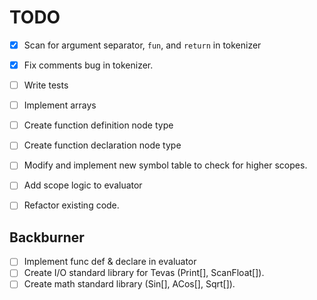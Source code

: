 # TODO
- [x] Scan for argument separator, `fun`, and `return` in tokenizer
- [x] Fix comments bug in tokenizer.
- [ ] Write tests
- [ ] Implement arrays
- [ ] Create function definition node type
- [ ] Create function declaration node type
- [ ] Modify and implement new symbol table to check for higher scopes.
- [ ] Add scope logic to evaluator
- [ ] Refactor existing code.


## Backburner
- [ ] Implement func def & declare in evaluator
- [ ] Create I/O standard library for Tevas (Print[], ScanFloat[]).
- [ ] Create math standard library (Sin[], ACos[], Sqrt[]).